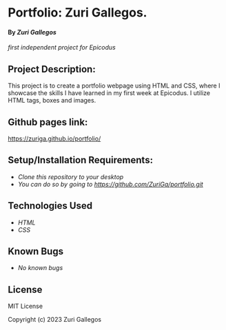 # Portfolio: Zuri Gallegos.
#### By _**Zuri Gallegos**_
_first independent project for Epicodus_

## Project Description: 
This project is to create a portfolio webpage using HTML and CSS, where I showcase the skills I have learned in my first week at Epicodus.
I utilize HTML tags, boxes and images. 

## Github pages link:
https://zuriga.github.io/portfolio/

## Setup/Installation Requirements: 
* _Clone this repository to your desktop_
* _You can do so by going to https://github.com/ZuriGa/portfolio.git_

## Technologies Used 

* _HTML_
* _CSS_


## Known Bugs
* _No known bugs_

## License
MIT License

Copyright (c) 2023 Zuri Gallegos
